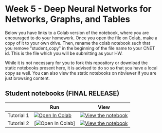 # Week 5 - Deep Neural Networks for Networks, Graphs, and Tables

Below you have links to a Colab version of the notebook, where you are encouraged to do your homework. Once you open the file on Colab, make a copy of it to your own drive. Then, rename the colab notebook such that you remove "student_copy" in the beginning of the file name to your CNET id. This is the file which you will be submitting as your HW. 

While it is not necessary for you to fork this repository or download the static notebooks present here, it is advised to do so so that you have a local copy as well. You can also view the static notebooks on nbviewer if you are just browsing content.

## Student notebooks (FINAL RELEASE)

|   | Run | View |
| - | --- | ---- |
| Tutorial 1 | [![Open In Colab](https://colab.research.google.com/assets/colab-badge.svg)](https://colab.research.google.com/drive/1HtofXPXcgdb38rEPofCyBATxOLKOxb6p?usp=sharing) | [![View the notebook](https://img.shields.io/badge/render-nbviewer-orange.svg)](https://nbviewer.jupyter.org/github/UChicago-Thinking-Deep-Learning-Course/Tutorials-Homework-Notebooks/blob/main/week-5/TDL5_1_deep_graphs_networks_manifolds.ipynb) |
| Tutorial 2 | [![Open In Colab](https://colab.research.google.com/drive/1Z36yvA0qER5SA9HKJtaTw2-lqa9ylj_5?usp=sharing)] | [![View the notebook](https://img.shields.io/badge/render-nbviewer-orange.svg)](https://nbviewer.jupyter.org/github/UChicago-Thinking-Deep-Learning-Course/Tutorials-Homework-Notebooks/blob/main/week-5/TDL5_2_deep_knowledge_graph_categorical_tabular.ipynb)





